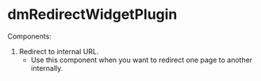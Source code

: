 dmRedirectWidgetPlugin
======================

Components:

1. Redirect to internal URL.
   - Use this component when you want to redirect one page to another internally.

